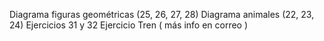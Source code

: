 
Diagrama figuras geométricas (25, 26, 27, 28)
Diagrama animales (22, 23, 24)
Ejercicios 31 y 32
Ejercicio Tren ( más info en correo )
